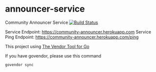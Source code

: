 # announcer-service
Community Announcer Service [![Build Status](https://travis-ci.org/community-announcer/announcer-service.svg?branch=master)](https://travis-ci.org/community-announcer/announcer-service)

Service Endpoint: https://community-announcer.herokuapp.com
Service Ping Endpoint: https://community-announcer.herokuapp.com/ping

This project using [The Vendor Tool for Go](https://github.com/kardianos/govendor)

If you have govendor, please use this command

```
govendor sync
```
